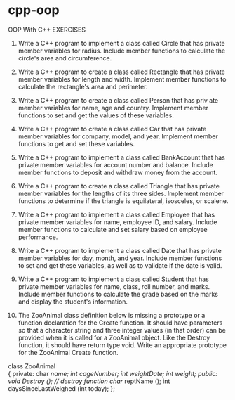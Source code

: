 # cpp-oop
OOP With C++ EXERCISES

1. Write a C++ program to implement a class called Circle that has private member variables for radius. Include member functions to calculate the circle's area and circumference.
2. Write a C++ program to create a class called Rectangle that has private member variables for length and width. Implement member functions to calculate the rectangle's area and perimeter.
3. Write a C++ program to create a class called Person that has priv
ate member variables for name, age and country. Implement member functions to set and get the values of these variables.
4. Write a C++ program to create a class called Car that has private member variables for company, model, and year. Implement member functions to get and set these variables.
5. Write a C++ program to implement a class called BankAccount that has private member variables for account number and balance. Include member functions to deposit and withdraw money from the account.
6. Write a C++ program to create a class called Triangle that has private member variables for the lengths of its three sides. Implement member functions to determine if the triangle is equilateral, isosceles, or scalene.
7. Write a C++ program to implement a class called Employee that has private member variables for name, employee ID, and salary. Include member functions to calculate and set salary based on employee performance.


8. Write a C++ program to implement a class called Date that has private member variables for day, month, and year. Include member functions to set and get these variables, as well as to validate if the date is valid.
9. Write a C++ program to implement a class called Student that has private member variables for name, class, roll number, and marks. Include member functions to calculate the grade based on the marks and display the student's information.
10. The ZooAnimal class definition below is missing a prototype  or a function declaration  for the Create function.  It should have parameters so that a character string and three integer values (in that order) can be provided when
it is called for a ZooAnimal object.  Like the Destroy function, it
should have return type void.  Write an appropriate prototype for the
ZooAnimal Create function.


   class ZooAnimal  
   {
    private:
      char *name;
      int cageNumber;
      int weightDate;
      int weight;
    public:
      void Destroy (); // destroy function
      char* reptName ();
      int daysSinceLastWeighed (int today);
   };


